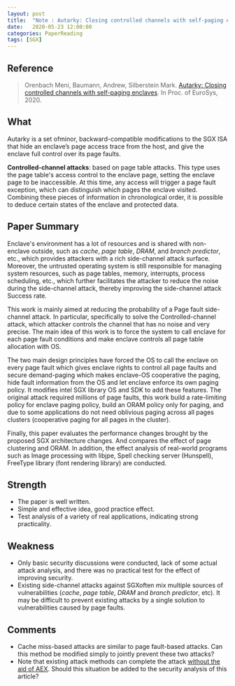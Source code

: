 ```yaml
---
layout: post
title:  "Note : Autarky: Closing controlled channels with self-paging enclaves"
date:   2020-05-23 12:00:00
categories: PaperReading
tags: [SGX]
---
```


## Reference

> Orenbach Meni, Baumann, Andrew, Silberstein Mark. [Autarky: Closing controlled channels with self-paging enclaves](https://dl.acm.org/doi/pdf/10.1145/3342195.3387541). In Proc. of EuroSys, 2020.

## What

Autarky is a set ofminor, backward-compatible modifications to the SGX ISA that hide an enclave’s page access trace from the host, and give the enclave full control over its page faults.
<!-- more -->

**Controlled-channel attacks**: based on page table attacks. This type uses the page table's access control to the enclave page, setting the enclave page to be inaccessible. At this time, any access will trigger a page fault exception, which can distinguish which pages the enclave visited. Combining these pieces of information in chronological order, it is possible to deduce certain states of the enclave and protected data.

## Paper Summary

Enclave's environment has a lot of resources and is shared with non-enclave outside, such as *cache*, *page table*, *DRAM*, and *branch predictor*, etc., which provides attackers with a rich side-channel attack surface. Moreover, the untrusted operating system is still responsible for managing system resources, such as page tables, memory, interrupts, process scheduling, etc., which further facilitates the attacker to reduce the noise during the side-channel attack, thereby improving the side-channel attack Success rate.

This work is mainly aimed at reducing the probability of a Page fault side-channel attack. In particular, specifically to solve the Controlled-channel attack, which attacker controls the channel that has no noise and very precise. The main idea of this work is to force the system to call enclave for each page fault conditions and make enclave controls all page table allocation with OS.

The two main design principles have forced the OS to call the enclave on every page fault which gives enclave rights to control all page faults and secure demand-paging which makes enclave-OS cooperative the paging, hide fault information from the OS and let enclave enforce its own paging policy. It modifies intel SGX library OS and SDK to add these features. The original attack required millions of page faults, this work build a rate-limiting policy for enclave paging policy, build an ORAM policy only for paging, and due to some applications do not need oblivious paging across all pages clusters (cooperative paging for all pages in the cluster).

Finally, this paper evaluates the performance changes brought by the proposed SGX architecture changes. And compares the effect of page clustering and ORAM. In addition, the effect analysis of real-world programs such as Image processing with libjpe, Spell checking server (Hunspell), FreeType library (font rendering library) are conducted.

## Strength

* The paper is well written.
* Simple and effective idea, good practice effect.
* Test analysis of a variety of real applications, indicating strong practicality.

## Weakness

* Only basic security discussions were conducted, lack of some actual attack analysis, and there was no practical test for the effect of improving security.
* Existing side-channel attacks against SGXoften mix multiple sources of vulnerabilities (*cache*, *page table*, *DRAM* and *branch predictor*, etc). It may be difficult to prevent existing attacks by a single solution to vulnerabilities caused by page faults.

## Comments

* Cache miss-based attacks are similar to page fault-based attacks. Can this method be modified simply to jointly prevent these two attacks?
* Note that existing attack methods can complete the attack [without the aid of AEX](https://www.inforsec.org/wp/?p=2298). Should this situation be added to the security analysis of this article?
